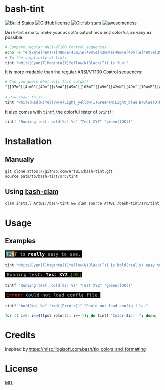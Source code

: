 # bash-tint
[![Build Status](https://travis-ci.org/ArtBIT/bash-tint.svg)](https://travis-ci.org/ArtBIT/bash-tint) [![GitHub license](https://img.shields.io/github/license/ArtBIT/bash-tint.svg)](https://github.com/ArtBIT/bash-tint) [![GitHub stars](https://img.shields.io/github/stars/ArtBIT/bash-tint.svg)](https://github.com/ArtBIT/bash-tint)  [![awesomeness](https://img.shields.io/badge/awesomeness-maximum-red.svg)](https://github.com/ArtBIT/bash-tint)

Bash-tint aims to make your script's output nice and colorful, as easy as possible.
```bash
# Compare regular ANSI/VT100 Control sequences
echo -e "e[97m\e[46mT\e[49m\e[45mI\e[49m\e[43mN\e[49m\e[40mT\e[49m\e[39m is fun!"
# To the simplicity of tint:
tint "white(Cyan(T)Magenta(I)Yellow(N)Black(T)) is fun!"
```

It is more readable than the regular ANSI/VT100 Control sequences:
```bash
# Can you guess what will this output?
^[[97m^[[41mR^[[49m^[[43mA^[[49m^[[103mI^[[49m^[[42mN^[[49m^[[104mB^[[49m^[[44mO^[[49m^[[45mW^[[49m^[[39m$

# How about this?
tint "white(Red(R)Yellow(A)Light_yellow(I)Green(N)Light_blue(B)Blue(O)Magenta(W))"
```

It also comes with `tintf`, the colorful sister of `printf`:
```bash
tintf "Running test: bold(%s) %s" "Test XYZ" "green([OK])"
```


# Installation

## Manually
```
git clone https://github.com/ArtBIT/bash-tint.git
source path/to/bash-tint/src/tint
```

## Using [bash-clam](https://github.com/ArtBIT/bash-clam)
```
clam install ArtBIT/bash-tint && clam source ArtBIT/bash-tint/src/tint
```

# Usage

## Examples

<img src="/assets/example1.png">

```bash
tint "white(Cyan(T)Magenta(I)Yellow(N)Black(T)) is bold(really) easy to use."
```

<img src="/assets/example2.png">

```bash
tintf "Running test: bold(%s) %s" "Test XYZ" "green([OK])"
```

<img src="/assets/example3.png">

```bash
tintf "bold(%s) %s" "red([Error:])" "Could not load config file."
```

```bash
for (( i=0; i<=$(tput colors); i++ )); do tintf "Color($i)( )"; done;
```

# Credits
Inspired by https://misc.flogisoft.com/bash/tip_colors_and_formatting

# License

[MIT](LICENSE.md)
